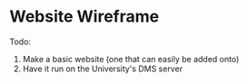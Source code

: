 # Website Wireframe

Todo:
1. Make a basic website (one that can easily be added onto)
2. Have it run on the University's DMS server
